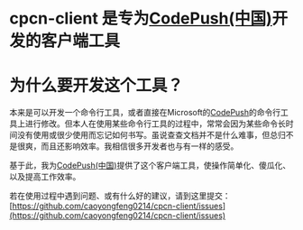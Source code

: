 # cpcn-client 是专为[CodePush(中国)](http://code-push.cn)开发的客户端工具

# 为什么要开发这个工具？

本来是可以开发一个命令行工具，或者直接在Microsoft的[CodePush](https://github.com/microsoft/code-push)的命令行工具上进行修改。但本人在使用某些命令行工具的过程中，常常会因为某些命令长时间没有使用或很少使用而忘记如何书写。虽说查查文档并不是什么难事，但总归不是很爽，而且还影响效率。我相信很多开发者也与有一样的感受。

基于此，我为[CodePush(中国)](http://code-push.cn)提供了这个客户端工具，使操作简单化、傻瓜化、以及提高工作效率。

若在使用过程中遇到问题、或有什么好的建议，请到这里提交：[https://github.com/caoyongfeng0214/cpcn-client/issues](https://github.com/caoyongfeng0214/cpcn-client/issues)
